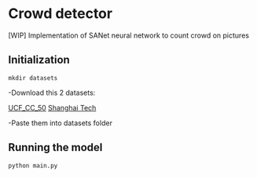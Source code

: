 # Crowd detector

[WIP] Implementation of SANet neural network to count crowd on pictures

## Initialization

```
mkdir datasets
```

-Download this 2 datasets:

[UCF_CC_50](https://www.crcv.ucf.edu/data/UCF50.php)
[Shanghai Tech](https://github.com/desenzhou/ShanghaiTechDataset)

-Paste them into datasets folder

## Running the model

```
python main.py
```